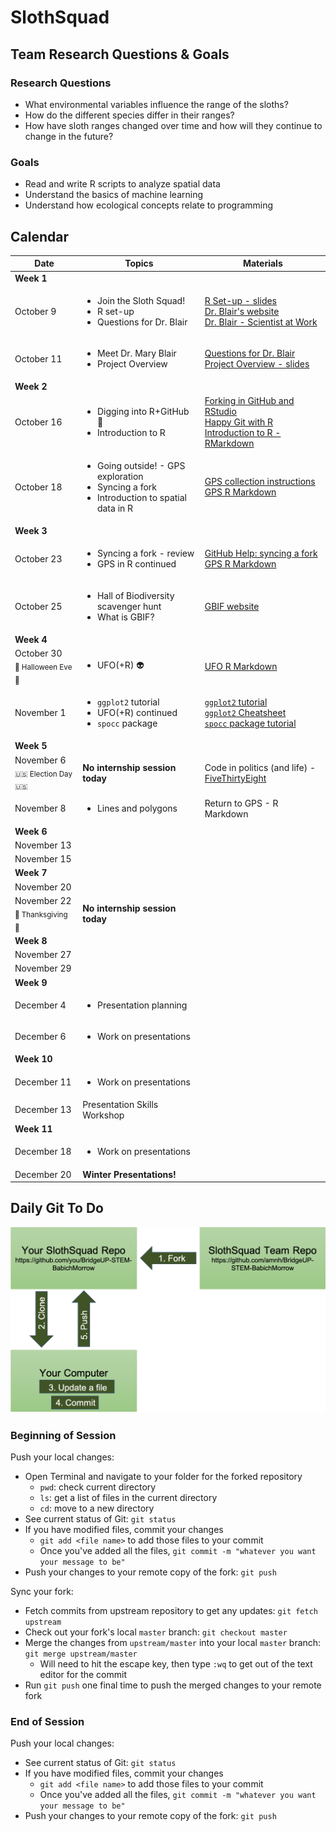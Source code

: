 # SlothSquad

## Team Research Questions & Goals

### Research Questions

+ What environmental variables influence the range of the sloths?
+ How do the different species differ in their ranges?
+ How have sloth ranges changed over time and how will they continue to change in the future?

### Goals

+ Read and write R scripts to analyze spatial data
+ Understand the basics of machine learning
+ Understand how ecological concepts relate to programming


## Calendar

| Date   |      Topics      |  Materials |
|----------|-------------|------|
| **Week 1** | | |
  | October 9 |  <ul><li>Join the Sloth Squad! </li><li> R set-up </li><li> Questions for Dr. Blair |                        [R Set-up - slides](https://docs.google.com/presentation/d/1EsC6WLLg2vecp1zUkETEXVK2Ai168oAJrUcz23vlpj8/edit?usp=sharing) <br> [Dr. Blair's website](https://sites.google.com/site/maryeblair/home) <br> [Dr. Blair - Scientist at Work](https://scientistatwork.blogs.nytimes.com/tag/slow-loris/) |
  | October 11 |    <ul><li>Meet Dr. Mary Blair </li><li> Project Overview |                                                                                         [Questions for Dr. Blair](https://docs.google.com/document/d/14YUri2-jk7_R_H8OH7ouzHGdfD1sJqFb7CTERCC7NMs/edit?usp=sharing)<br>[Project Overview - slides](https://docs.google.com/presentation/d/1WHQqnFkMPRanS7SCgBz7Vu6U876s6jPJqvuFz_OkTFU/edit?usp=sharing) |
| **Week 2** | | |
  | October 16 | <ul><li> Digging into R+GitHub :fork_and_knife: </li><li>  Introduction to R |                                 [Forking in GitHub and RStudio](https://github.com/amnh/BridgeUP-STEM-BabichMorrow/blob/master/lesson_plans/GitHub_Fork.md) <br> [Happy Git with R](http://happygitwithr.com/rstudio-git-github.html) <br> [Introduction to R - RMarkdown](https://github.com/amnh/BridgeUP-STEM-BabichMorrow/blob/master/lesson_plans/Intro_R/Introduction_to_R.Rmd) |
  | October 18 | <ul><li> Going outside! - GPS exploration </li><li> Syncing a fork </li><li> Introduction to spatial data in R |                         [GPS collection instructions](https://github.com/amnh/BridgeUP-STEM-BabichMorrow/blob/master/lesson_plans/GPS_CollectData.md) <br> [GPS R Markdown](https://github.com/amnh/BridgeUP-STEM-BabichMorrow/blob/master/lesson_plans/IntroGPS.Rmd) |
| **Week 3** | | |
  | October 23 | <ul><li> Syncing a fork - review </li><li> GPS in R continued |                                                 [GitHub Help: syncing a fork](https://help.github.com/articles/syncing-a-fork/) <br> [GPS R Markdown](https://github.com/amnh/BridgeUP-STEM-BabichMorrow/blob/master/lesson_plans/Intro_GPS/IntroGPS.Rmd)  |
  | October 25 | <ul><li> Hall of Biodiversity scavenger hunt </li><li> What is GBIF? |                                       [GBIF website](https://www.gbif.org) |
| **Week 4** | | |
  |October 30 <br> <sub> :jack_o_lantern: Halloween Eve :chocolate_bar: </sub> |                                                 <ul><li> UFO(+R) :alien: |                                                                                                     [UFO R Markdown](https://github.com/amnh/BridgeUP-STEM-BabichMorrow/blob/master/lesson_plans/Spooky_R/UFO_code.Rmd) |
  | November 1 | <ul><li> `ggplot2` tutorial </li><li> UFO(+R) continued </li><li> `spocc` package |                           [`ggplot2` tutorial](https://www.datacamp.com/courses/data-visualization-with-ggplot2-1) <br> [`ggplot2` Cheatsheet](https://www.rstudio.com/wp-content/uploads/2015/03/ggplot2-cheatsheet.pdf) <br> [`spocc` package tutorial](https://github.com/amnh/BridgeUP-STEM-BabichMorrow/blob/master/lesson_plans/obtain_occ_data/spocc_tutorial.Rmd) |
| **Week 5** | | |
  | November 6 <br> <sub> :us: Election Day :us: </sub> | **No internship session today** |                                           Code in politics (and life) - [FiveThirtyEight](https://fivethirtyeight.com/) |
  | November 8 | <ul><li> Lines and polygons | Return to GPS - R Markdown|
| **Week 6** | | |
  | November 13 | | |
  | November 15 | | |
| **Week 7** | | |
  | November 20 | | |
  | November 22 <br> <sub> :poultry_leg: Thanksgiving :maple_leaf: </sub> | **No internship session today** | | 
| **Week 8** | | |
  | November 27 | | |
  | November 29 | | |
| **Week 9** | | |
  | December 4 | <ul><li> Presentation planning | |
  | December 6 | <ul><li> Work on presentations | |
| **Week 10** | | |
  | December 11 | <ul><li> Work on presentations | |
  | December 13 | Presentation Skills Workshop | |
| **Week 11** | | |
  | December 18 | <ul><li> Work on presentations | |
  | December 20 | **Winter Presentations!** | |

## Daily Git To Do

![alt text|10%](github_diagram1.png)

### Beginning of Session

Push your local changes:

+ Open Terminal and navigate to your folder for the forked repository
  + `pwd`: check current directory
  + `ls`: get a list of files in the current directory
  + `cd`: move to a new directory
+ See current status of Git: `git status`
+ If you have modified files, commit your changes
  + `git add <file name>` to add those files to your commit
  + Once you've added all the files, `git commit -m "whatever you want your message to be"`
+ Push your changes to your remote copy of the fork: `git push`

Sync your fork:

+ Fetch commits from upstream repository to get any updates: `git fetch upstream`
+ Check out your fork's local `master` branch: `git checkout master`
+ Merge the changes from `upstream/master` into your local `master` branch: `git merge upstream/master`
  + Will need to hit the escape key, then type `:wq` to get out of the text editor for the commit
+ Run `git push` one final time to push the merged changes to your remote fork

### End of Session

Push your local changes:

+ See current status of Git: `git status`
+ If you have modified files, commit your changes
  + `git add <file name>` to add those files to your commit
  + Once you've added all the files, `git commit -m "whatever you want your message to be"`
+ Push your changes to your remote copy of the fork: `git push`


